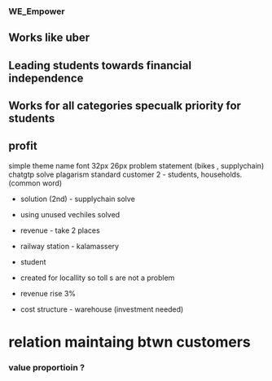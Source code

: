 ### WE_Empower
## Works like uber
## Leading students towards financial independence
## Works for all categories specualk priority for students
## profit 


simple theme name
font 32px 26px
problem statement (bikes , supplychain)
chatgtp solve plagarism
standard 
customer 2 - students, households. (common word)

* solution (2nd) - supplychain solve 

* using unused vechiles  solved 



* revenue - take 2 places
* railway station - kalamassery 
* student 
* created for locallity so toll s are not a problem
* revenue rise 3%
* cost structure - warehouse (investment needed)

# relation maintaing btwn customers


### value proportioin ?